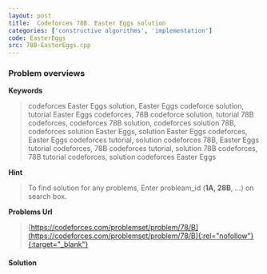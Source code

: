 ```yaml
---
layout: post
title:  Codeforces 78B. Easter Eggs solution
categories: ['constructive algorithms', 'implementation']
code: EasterEggs
src: 78B-EasterEggs.cpp
---
```

### **Problem overviews**

**Keywords**
> codeforces Easter Eggs solution, Easter Eggs codeforce solution, tutorial Easter Eggs codeforces, 78B codeforce solution, tutorial 78B codeforces, codeforces 78B solution, codeforces solution 78B, codeforces solution Easter Eggs, solution Easter Eggs codeforces, Easter Eggs codeforces tutorial, solution codeforces 78B, Easter Eggs tutorial codeforces, 78B codeforces tutorial, solution 78B codeforces, 78B tutorial codeforces, solution codeforces Easter Eggs

**Hint**
> To find solution for any problems, Enter probleam_id (**1A, 28B**, ...) on search box. 

**Problems Url**
> [https://codeforces.com/problemset/problem/78/B](https://codeforces.com/problemset/problem/78/B){:rel="nofollow"}{:target="_blank"}

#### **Solution**



